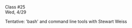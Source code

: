 <div class="lecture2">

<div class="column_date">
<p markdown="block">

Class #25 <br>
Wed, 4/29

</p>
</div>
<div class="column_materials">
<p markdown="block">

Tentative: 'bash' and command line tools with Stewart Weiss



</p>
</div>

<div class="column_assign">
<p markdown="block">



</p>
</div>

</div>
